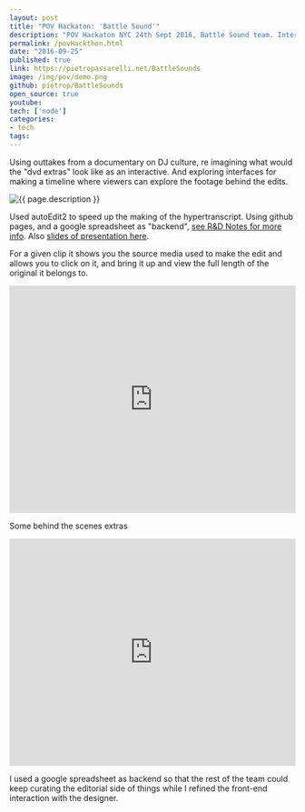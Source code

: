 ```yaml
---
layout: post
title: "POV Hackaton: 'Battle Sound'"
description: "POV Hackaton NYC 24th Sept 2016, Battle Sound team. Interactive Documentary."
permalink: /povHackthon.html
date: "2016-09-25"
published: true 
link: https://pietropassarelli.net/BattleSounds
image: /img/pov/demo.png
github: pietrop/BattleSounds
open_source: true
youtube: 
tech: ['node']
categories:
- tech
tags:
---
```



Using outtakes from a documentary on DJ culture, re imagining what would the "dvd extras" look like as an interactive. And exploring interfaces for making a timeline where viewers can explore the footage behind the edits.

<div class="image-wrapper">
    <img src="{{ page.image }}" alt="{{ page.description }}" />
</div>

Used autoEdit2 to speed up the  making of the hypertranscript.
Using github pages, and a google spreadsheet as "backend", [see R&D Notes for more info](https://github.com/pietrop/BattleSounds/blob/master/notes.md). Also [slides of presentation here](https://docs.google.com/presentation/d/19TB4CpkCDqMJQvhmZF3I9AN7IQ0VsIA8nsfpdHkfDss/edit?usp=sharing).


<!-- 
Some notes on what to write about 

TODO: Add video 

 -->
For a given clip it shows you the source media used to make the edit and allows you to click on it, and bring it up and view the full length of the original it belongs to. 
<div class="videoWrapper">
	<iframe src="https://player.vimeo.com/video/244781976" width="100%" height="400" frameborder="0" webkitallowfullscreen mozallowfullscreen allowfullscreen></iframe>
</div>


Some behind the scenes extras 

<div class="videoWrapper">
	<iframe src="https://player.vimeo.com/video/244780735" width="100%" height="400" frameborder="0" webkitallowfullscreen mozallowfullscreen allowfullscreen></iframe>
</div>


I used a google spreadsheet as backend so that the rest of the team could keep curating the editorial side of things while I refined the front-end interaction with the designer.

<!-- https://twitter.com/pietropassarell/status/780195932046495745?lang=en -->

